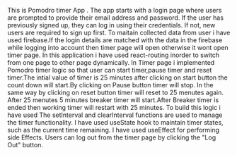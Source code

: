 This is Pomodro timer App .
The app starts with a login page where users are prompted to provide their email address and password.
If the user has previously signed up, they can log in using their credentials.
If not, new users are required to sign up first.
To maitain collected data from user i have used firebase.If the login details are matched with the data in the firebase while logging into account then timer page will open otherwise it wont open timer page.
In this application i have used react-routing inorder to switch from one page to other page dynamically.
In Timer page i implemented Pomodro timer logic so that user can start timer,pause timer and reset timer.The intial value of timer is 25 minutes after clicking on start button the count down will start.By clicking on Pause button timer will stop. In the same way by clicking on reset button timer will reset to 25 menutes again.
After 25 menutes 5 minutes breaker timer will start.After Breaker timer is ended then working timer will restart with 25 minutes.
To build this logic i have used The setInterval and clearInterval functions are used to manage the timer functionality.
I have used useState hook to maintain timer states, such as the current time remaining.
I have used useEffect for performing side Effects.
Users can log out from the timer page by clicking the "Log Out" button.

